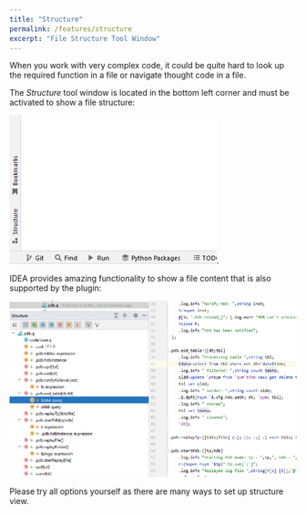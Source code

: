 ```yaml
---
title: "Structure"
permalink: /features/structure
excerpt: "File Structure Tool Window"
---
```


When you work with very complex code, it could be quite hard to look up the required function in a file or navigate thought
code in a file.

The _Structure_ tool window is located in the bottom left corner and must be activated to show a file structure:

![structureToolWindow](/assets/images/features/structure/structureToolWindow.png).

IDEA provides amazing functionality to show a file content that is also supported by the plugin:

![structureOverview](/assets/images/features/structure/structureOverview.png)

Please try all options yourself as there are many ways to set up structure view. 